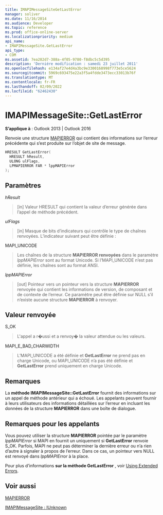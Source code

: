 ```yaml
---
title: IMAPIMessageSiteGetLastError
manager: soliver
ms.date: 11/16/2014
ms.audience: Developer
ms.topic: reference
ms.prod: office-online-server
ms.localizationpriority: medium
api_name:
- IMAPIMessageSite.GetLastError
api_type:
- COM
ms.assetid: 7ea282d7-388a-4f05-9780-f8dbc5c5d395
description: 'Derniére modification : samedi 23 juillet 2011'
ms.openlocfilehash: e134af27e4d4a3bc9e3300168998f773e5ce5624
ms.sourcegitcommit: 5969c693475e22a3f5a4fdde3473ecc33013b76f
ms.translationtype: MT
ms.contentlocale: fr-FR
ms.lasthandoff: 02/09/2022
ms.locfileid: "62462430"
---
```

# <a name="imapimessagesitegetlasterror"></a>IMAPIMessageSite::GetLastError

  
  
**S’applique à** : Outlook 2013 | Outlook 2016 
  
Renvoie une structure [MAPIERROR](mapierror.md) qui contient des informations sur l’erreur précédente qui s’est produite sur l’objet de site de message. 
  
```cpp
HRESULT GetLastError(
  HRESULT hResult,
  ULONG ulFlags,
  LPMAPIERROR FAR * lppMAPIError
);
```

## <a name="parameters"></a>Paramètres

 _hResult_
  
> [in] Valeur HRESULT qui contient la valeur d’erreur générée dans l’appel de méthode précédent.
    
 _ulFlags_
  
> [in] Masque de bits d’indicateurs qui contrôle le type de chaînes renvoyées. L’indicateur suivant peut être définie :
    
MAPI_UNICODE 
  
> Les chaînes de la structure **MAPIERROR renvoyées** dans le paramètre _lppMAPIError_ sont au format Unicode. Si l’MAPI_UNICODE n’est pas définie, les chaînes sont au format ANSI. 
    
 _lppMAPIError_
  
> [out] Pointeur vers un pointeur vers la structure **MAPIERROR** renvoyée qui contient les informations de version, de composant et de contexte de l’erreur. Ce paramètre peut être définie sur NULL s’il n’existe aucune structure **MAPIERROR** à renvoyer. 
    
## <a name="return-value"></a>Valeur renvoyée

S_OK
  
> L'appel a r�ussi et a renvoy� la valeur attendue ou les valeurs.
    
MAPI_E_BAD_CHARWIDTH
  
> L’MAPI_UNICODE a été définie et **GetLastError** ne prend pas en charge Unicode, ou MAPI_UNICODE n’a pas été définie et **GetLastError** prend uniquement en charge Unicode. 
    
## <a name="remarks"></a>Remarques

La **méthode IMAPIMessageSite::GetLastError** fournit des informations sur un appel de méthode antérieur qui a échoué. Les appelants peuvent fournir à leurs utilisateurs des informations détaillées sur l’erreur en incluant les données de la structure **MAPIERROR** dans une boîte de dialogue. 
  
## <a name="notes-to-callers"></a>Remarques pour les appelants

Vous pouvez utiliser la structure **MAPIERROR** pointée par le paramètre  _lppMAPIError_ si MAPI en fournit un uniquement si **GetLastError** renvoie S_OK. Parfois, MAPI ne peut pas déterminer la dernière erreur ou n’a rien d’autre à signaler à propos de l’erreur. Dans ce cas, un pointeur vers NULL est renvoyé dans  _lppMAPIError_ à la place. 
  
Pour plus d’informations **sur la méthode GetLastError** , voir [Using Extended Errors](mapi-extended-errors.md).
  
## <a name="see-also"></a>Voir aussi



[MAPIERROR](mapierror.md)
  
[IMAPIMessageSite : IUnknown](imapimessagesiteiunknown.md)

